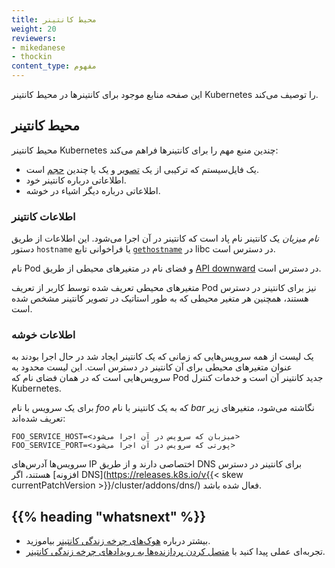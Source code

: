```yaml
---
title: محیط کانتینر
weight: 20
reviewers:
- mikedanese
- thockin
content_type: مفهوم
---
```


<!-- مرور -->

این صفحه منابع موجود برای کانتینرها در محیط کانتینر Kubernetes را توصیف می‌کند.


<!-- متن -->

## محیط کانتینر

محیط کانتینر Kubernetes چندین منبع مهم را برای کانتینرها فراهم می‌کند:

* یک فایل‌سیستم که ترکیبی از یک [تصویر](/docs/concepts/containers/images/) و یک یا چندین [حجم](/docs/concepts/storage/volumes/) است.
* اطلاعاتی درباره کانتینر خود.
* اطلاعاتی درباره دیگر اشیاء در خوشه.

### اطلاعات کانتینر

*نام میزبان* یک کانتینر نام پاد است که کانتینر در آن اجرا می‌شود.
این اطلاعات از طریق دستور `hostname` یا فراخوانی تابع [`gethostname`](https://man7.org/linux/man-pages/man2/gethostname.2.html) در libc در دسترس است.

نام Pod و فضای نام در متغیرهای محیطی از طریق [API downward](/docs/tasks/inject-data-application/downward-api-volume-expose-pod-information/) در دسترس است.

متغیرهای محیطی تعریف شده توسط کاربر از تعریف Pod نیز برای کانتینر در دسترس هستند، همچنین هر متغیر محیطی که به طور استاتیک در تصویر کانتینر مشخص شده است.

### اطلاعات خوشه

یک لیست از همه سرویس‌هایی که زمانی که یک کانتینر ایجاد شد در حال اجرا بودند به عنوان متغیرهای محیطی برای آن کانتینر در دسترس است.
این لیست محدود به سرویس‌هایی است که در همان فضای نام که Pod جدید کانتینر آن است و خدمات کنترل Kubernetes.

برای یک سرویس با نام *foo* که به یک کانتینر با نام *bar* نگاشته می‌شود، متغیرهای زیر تعریف شده‌اند:

```shell
FOO_SERVICE_HOST=<میزبان که سرویس در آن اجرا می‌شود>
FOO_SERVICE_PORT=<پورتی که سرویس در آن اجرا می‌شود>
```

سرویس‌ها آدرس‌های IP اختصاصی دارند و از طریق DNS برای کانتینر در دسترس هستند، اگر [افزونه DNS](https://releases.k8s.io/v{{< skew currentPatchVersion >}}/cluster/addons/dns/) فعال شده باشد.

## {{% heading "whatsnext" %}}

* بیشتر درباره [هوک‌های چرخه زندگی کانتینر](/docs/concepts/containers/container-lifecycle-hooks/) بیاموزید.
* تجربه‌ای عملی پیدا کنید با
  [متصل کردن پردازنده‌ها به رویدادهای چرخه زندگی کانتینر](/docs/tasks/configure-pod-container/attach-handler-lifecycle-event/).
